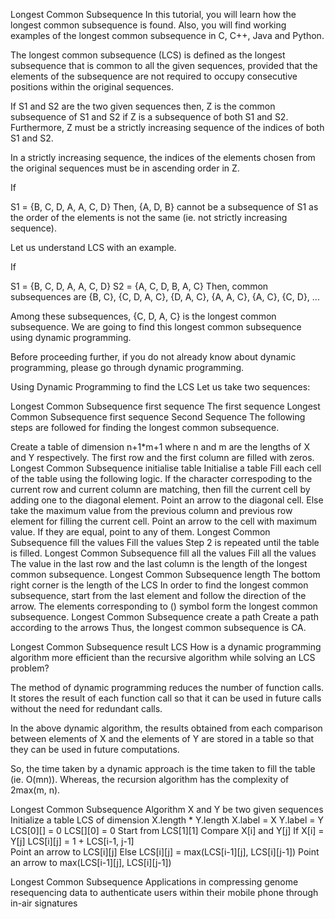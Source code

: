 Longest Common Subsequence
In this tutorial, you will learn how the longest common subsequence is found. Also, you will find working examples of the longest common subsequence in C, C++, Java and Python.

The longest common subsequence (LCS) is defined as the longest subsequence that is common to all the given sequences, provided that the elements of the subsequence are not required to occupy consecutive positions within the original sequences.

If S1 and S2 are the two given sequences then, Z is the common subsequence of S1 and S2 if Z is a subsequence of both S1 and S2. Furthermore, Z must be a strictly increasing sequence of the indices of both S1 and S2.

In a strictly increasing sequence, the indices of the elements chosen from the original sequences must be in ascending order in Z.

If

S1 = {B, C, D, A, A, C, D}
Then, {A, D, B} cannot be a subsequence of S1 as the order of the elements is not the same (ie. not strictly increasing sequence).

Let us understand LCS with an example.

If

S1 = {B, C, D, A, A, C, D}
S2 = {A, C, D, B, A, C}
Then, common subsequences are {B, C}, {C, D, A, C}, {D, A, C}, {A, A, C}, {A, C}, {C, D}, ...

Among these subsequences, {C, D, A, C} is the longest common subsequence. We are going to find this longest common subsequence using dynamic programming.

Before proceeding further, if you do not already know about dynamic programming, please go through dynamic programming.

Using Dynamic Programming to find the LCS
Let us take two sequences:

Longest Common Subsequence first sequence
The first sequence
Longest Common Subsequence first sequence
Second Sequence
The following steps are followed for finding the longest common subsequence.

Create a table of dimension n+1*m+1 where n and m are the lengths of X and Y respectively. The first row and the first column are filled with zeros.
Longest Common Subsequence initialise table
Initialise a table
Fill each cell of the table using the following logic.
If the character correspoding to the current row and current column are matching, then fill the current cell by adding one to the diagonal element. Point an arrow to the diagonal cell.
Else take the maximum value from the previous column and previous row element for filling the current cell. Point an arrow to the cell with maximum value. If they are equal, point to any of them.
Longest Common Subsequence fill the values
Fill the values
Step 2 is repeated until the table is filled.
Longest Common Subsequence fill all the values
Fill all the values
The value in the last row and the last column is the length of the longest common subsequence.
Longest Common Subsequence length
The bottom right corner is the length of the LCS
In order to find the longest common subsequence, start from the last element and follow the direction of the arrow. The elements corresponding to () symbol form the longest common subsequence.
Longest Common Subsequence create a path
Create a path according to the arrows
Thus, the longest common subsequence is CA.

Longest Common Subsequence result
LCS
How is a dynamic programming algorithm more efficient than the recursive algorithm while solving an LCS problem?

The method of dynamic programming reduces the number of function calls. It stores the result of each function call so that it can be used in future calls without the need for redundant calls.

In the above dynamic algorithm, the results obtained from each comparison between elements of X and the elements of Y are stored in a table so that they can be used in future computations.

So, the time taken by a dynamic approach is the time taken to fill the table (ie. O(mn)). Whereas, the recursion algorithm has the complexity of 2max(m, n).

Longest Common Subsequence Algorithm
X and Y be two given sequences
Initialize a table LCS of dimension X.length * Y.length
X.label = X
Y.label = Y
LCS[0][] = 0
LCS[][0] = 0
Start from LCS[1][1]
Compare X[i] and Y[j]
    If X[i] = Y[j]
        LCS[i][j] = 1 + LCS[i-1, j-1]   
        Point an arrow to LCS[i][j]
    Else
        LCS[i][j] = max(LCS[i-1][j], LCS[i][j-1])
        Point an arrow to max(LCS[i-1][j], LCS[i][j-1])
        
Longest Common Subsequence Applications
in compressing genome resequencing data
to authenticate users within their mobile phone through in-air signatures